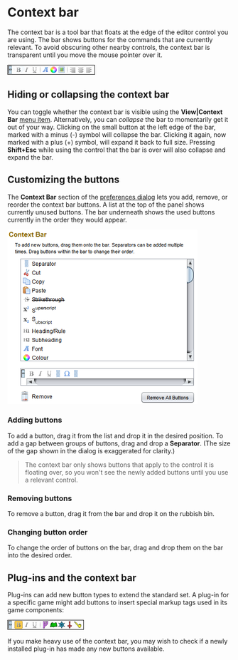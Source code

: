 # Context bar

The context bar is a tool bar that floats at the edge of the editor control you are using. The bar shows buttons for the commands that are currently relevant. To avoid obscuring other nearby controls, the context bar is transparent until you move the mouse pointer over it.

![example context bar configuration](images/context-bar.png)

## Hiding or collapsing the context bar

You can toggle whether the context bar is visible using the **View|Context Bar** [menu item](um-menu-bar.md). Alternatively, you can *collapse* the bar to momentarily get it out of your way. Clicking on the small button at the left edge of the bar, marked with a minus (-) symbol will collapse the bar. Clicking it again, now marked with a plus (+) symbol, will expand it back to full size. Pressing **Shift+Esc** while using the control that the bar is over will also collapse and expand the bar.

## Customizing the buttons

The **Context Bar** section of the [preferences dialog](um-preferences.md) lets you add, remove, or reorder the context bar buttons. A list at the top of the panel shows currently unused buttons. The bar underneath shows the used buttons currently in the order they would appear.

![the context bar editing controls](images/context-bar-editor.png)

### Adding buttons

To add a button, drag it from the list and drop it in the desired position. To add a gap between groups of buttons, drag and drop a **Separator**. (The size of the gap shown in the dialog is exaggerated for clarity.)

> The context bar only shows buttons that apply to the control it is floating over, so you won't see the newly added buttons until you use a relevant control.

### Removing buttons

To remove a button, drag it from the bar and drop it on the rubbish bin.

### Changing button order

To change the order of buttons on the bar, drag and drop them on the bar into the desired order.

## Plug-ins and the context bar

Plug-ins can add new button types to extend the standard set. A plug-in for a specific game might add buttons to insert special markup tags used in its game components:

![](images/context-bar-for-game.png)

If you make heavy use of the context bar, you may wish to check if a newly installed plug-in has made any new buttons available.